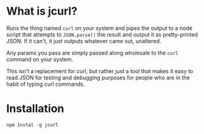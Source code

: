 # What is jcurl?

Runs the thing named `curl` on your system and pipes the output to a node script that attempts to `JSON.parse()` the result and output it as pretty-printed JSON. If it can't, it just outputs whatever came out, unaltered.

Any params you pass are simply passed along wholesale to the `curl` command on your system.

This isn't a replacement for curl, but rather just a tool that makes it easy to read JSON for testing and debugging purposes for people who are in the habit of typing curl commands.

# Installation

    npm instal -g jcurl
